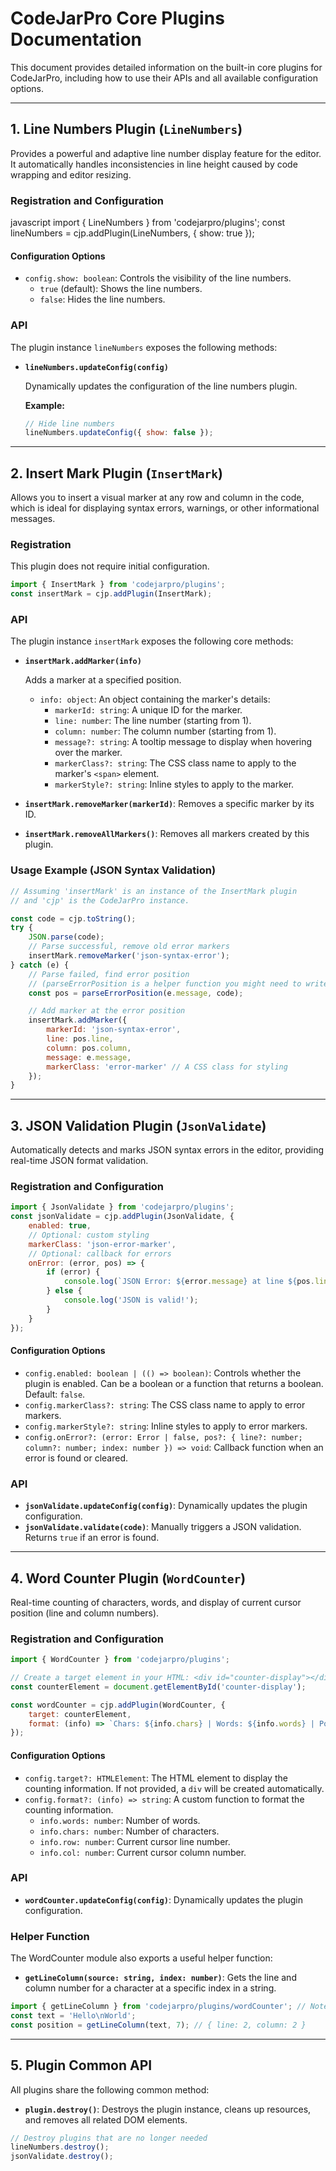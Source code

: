 # CodeJarPro Core Plugins Documentation

This document provides detailed information on the built-in core plugins for CodeJarPro, including how to use their APIs and all available configuration options.

---

## 1. Line Numbers Plugin (`LineNumbers`)

Provides a powerful and adaptive line number display feature for the editor. It automatically handles inconsistencies in line height caused by code wrapping and editor resizing.

### Registration and Configuration

javascript
import { LineNumbers } from 'codejarpro/plugins';
const lineNumbers = cjp.addPlugin(LineNumbers, { show: true });

#### Configuration Options

-   `config.show: boolean`: Controls the visibility of the line numbers.
    -   `true` (default): Shows the line numbers.
    -   `false`: Hides the line numbers.

### API

The plugin instance `lineNumbers` exposes the following methods:

-   **`lineNumbers.updateConfig(config)`**

    Dynamically updates the configuration of the line numbers plugin.

    **Example:**

    ```javascript
    // Hide line numbers
    lineNumbers.updateConfig({ show: false });
    ```

---

## 2\. Insert Mark Plugin (`InsertMark`)

Allows you to insert a visual marker at any row and column in the code, which is ideal for displaying syntax errors, warnings, or other informational messages.

### Registration

This plugin does not require initial configuration.

```javascript
import { InsertMark } from 'codejarpro/plugins';
const insertMark = cjp.addPlugin(InsertMark);
```

### API

The plugin instance `insertMark` exposes the following core methods:

-   **`insertMark.addMarker(info)`**

    Adds a marker at a specified position.

    -   `info: object`: An object containing the marker's details:
        -   `markerId: string`: A unique ID for the marker.
        -   `line: number`: The line number (starting from 1).
        -   `column: number`: The column number (starting from 1).
        -   `message?: string`: A tooltip message to display when hovering over the marker.
        -   `markerClass?: string`: The CSS class name to apply to the marker's `<span>` element.
        -   `markerStyle?: string`: Inline styles to apply to the marker.

-   **`insertMark.removeMarker(markerId)`**: Removes a specific marker by its ID.

-   **`insertMark.removeAllMarkers()`**: Removes all markers created by this plugin.

### Usage Example (JSON Syntax Validation)

```javascript
// Assuming 'insertMark' is an instance of the InsertMark plugin
// and 'cjp' is the CodeJarPro instance.

const code = cjp.toString();
try {
	JSON.parse(code);
	// Parse successful, remove old error markers
	insertMark.removeMarker('json-syntax-error');
} catch (e) {
	// Parse failed, find error position
	// (parseErrorPosition is a helper function you might need to write)
	const pos = parseErrorPosition(e.message, code);

	// Add marker at the error position
	insertMark.addMarker({
		markerId: 'json-syntax-error',
		line: pos.line,
		column: pos.column,
		message: e.message,
		markerClass: 'error-marker' // A CSS class for styling
	});
}
```

---

## 3\. JSON Validation Plugin (`JsonValidate`)

Automatically detects and marks JSON syntax errors in the editor, providing real-time JSON format validation.

### Registration and Configuration

```javascript
import { JsonValidate } from 'codejarpro/plugins';
const jsonValidate = cjp.addPlugin(JsonValidate, {
	enabled: true,
	// Optional: custom styling
	markerClass: 'json-error-marker',
	// Optional: callback for errors
	onError: (error, pos) => {
		if (error) {
			console.log(`JSON Error: ${error.message} at line ${pos.line}`);
		} else {
			console.log('JSON is valid!');
		}
	}
});
```

#### Configuration Options

-   `config.enabled: boolean | (() => boolean)`: Controls whether the plugin is enabled. Can be a boolean or a function that returns a boolean. Default: `false`.
-   `config.markerClass?: string`: The CSS class name to apply to error markers.
-   `config.markerStyle?: string`: Inline styles to apply to error markers.
-   `config.onError?: (error: Error | false, pos?: { line?: number; column?: number; index: number }) => void`: Callback function when an error is found or cleared.

### API

-   **`jsonValidate.updateConfig(config)`**: Dynamically updates the plugin configuration.
-   **`jsonValidate.validate(code)`**: Manually triggers a JSON validation. Returns `true` if an error is found.

---

## 4\. Word Counter Plugin (`WordCounter`)

Real-time counting of characters, words, and display of current cursor position (line and column numbers).

### Registration and Configuration

```javascript
import { WordCounter } from 'codejarpro/plugins';

// Create a target element in your HTML: <div id="counter-display"></div>
const counterElement = document.getElementById('counter-display');

const wordCounter = cjp.addPlugin(WordCounter, {
	target: counterElement,
	format: (info) => `Chars: ${info.chars} | Words: ${info.words} | Pos: ${info.row}:${info.col}`
});
```

#### Configuration Options

-   `config.target?: HTMLElement`: The HTML element to display the counting information. If not provided, a `div` will be created automatically.
-   `config.format?: (info) => string`: A custom function to format the counting information.
    -   `info.words: number`: Number of words.
    -   `info.chars: number`: Number of characters.
    -   `info.row: number`: Current cursor line number.
    -   `info.col: number`: Current cursor column number.

### API

-   **`wordCounter.updateConfig(config)`**: Dynamically updates the plugin configuration.

### Helper Function

The WordCounter module also exports a useful helper function:

-   **`getLineColumn(source: string, index: number)`**: Gets the line and column number for a character at a specific index in a string.

```javascript
import { getLineColumn } from 'codejarpro/plugins/wordCounter'; // Note the import path
const text = 'Hello\nWorld';
const position = getLineColumn(text, 7); // { line: 2, column: 2 }
```

---

## 5\. Plugin Common API

All plugins share the following common method:

-   **`plugin.destroy()`**: Destroys the plugin instance, cleans up resources, and removes all related DOM elements.

```javascript
// Destroy plugins that are no longer needed
lineNumbers.destroy();
jsonValidate.destroy();
```
